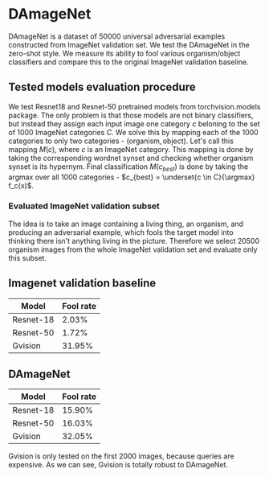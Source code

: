 # DAmageNet
DAmageNet is a dataset of 50000 universal adversarial examples constructed from ImageNet validation set. We test the DAmageNet in the zero-shot style. We measure its ability to fool various organism/object classifiers and compare this to the original ImageNet validation baseline.

## Tested models evaluation procedure
We test Resnet18 and Resnet-50 pretrained models from torchvision.models package. The only problem is that those models are not binary classifiers, but instead they assign each input image one category $c$ beloning to the set of 1000 ImageNet categories $C$. We solve this by mapping each of the 1000 categories to only two categories - $(\text{organism}, \text{object})$. Let's call this mapping $M(c)$, where $c$ is an ImageNet category. This mapping is done by taking the corresponding wordnet synset and checking whether organism synset is its hypernym. Final classification $M(c_{best})$ is done by taking the argmax over all 1000 categories - $c_{best} = \underset{c \in C}{\argmax} f_c(x)$.

### Evaluated ImageNet validation subset
The idea is to take an image containing a living thing, an organism, and producing an adversarial example, which fools the target model into thinking there isn't anything living in the picture. 
Therefore we select 20500 organism images from the whole ImageNet validation set and evaluate only this subset.

## Imagenet validation baseline
| Model     | Fool rate |
| --------- | --------- |
| Resnet-18 | 2.03%     |
| Resnet-50 | 1.72%     |
| Gvision   | 31.95%    |

## DAmageNet
| Model     | Fool rate |
| --------- | --------- |
| Resnet-18 | 15.90%    |
| Resnet-50 | 16.03%    |
| Gvision   | 32.05%    |

Gvision is only tested on the first 2000 images, because queries are expensive.
As we can see, Gvision is totally robust to DAmageNet.
